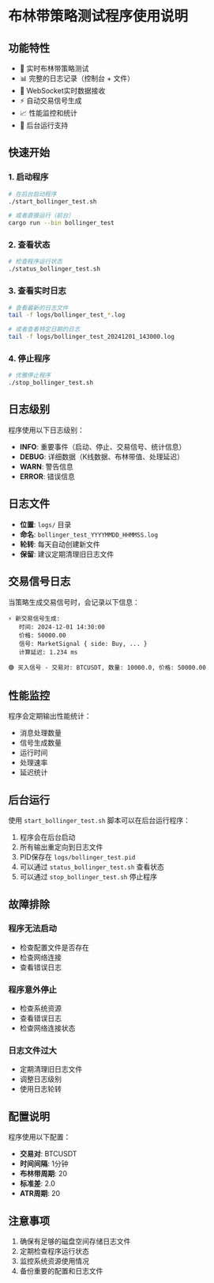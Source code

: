 # 布林带策略测试程序使用说明

## 功能特性

- 🚀 实时布林带策略测试
- 📊 完整的日志记录（控制台 + 文件）
- 🔄 WebSocket实时数据接收
- ⚡ 自动交易信号生成
- 📈 性能监控和统计
- 🎯 后台运行支持

## 快速开始

### 1. 启动程序

```bash
# 在后台启动程序
./start_bollinger_test.sh

# 或者直接运行（前台）
cargo run --bin bollinger_test
```

### 2. 查看状态

```bash
# 检查程序运行状态
./status_bollinger_test.sh
```

### 3. 查看实时日志

```bash
# 查看最新的日志文件
tail -f logs/bollinger_test_*.log

# 或者查看特定日期的日志
tail -f logs/bollinger_test_20241201_143000.log
```

### 4. 停止程序

```bash
# 优雅停止程序
./stop_bollinger_test.sh
```

## 日志级别

程序使用以下日志级别：

- **INFO**: 重要事件（启动、停止、交易信号、统计信息）
- **DEBUG**: 详细数据（K线数据、布林带值、处理延迟）
- **WARN**: 警告信息
- **ERROR**: 错误信息

## 日志文件

- **位置**: `logs/` 目录
- **命名**: `bollinger_test_YYYYMMDD_HHMMSS.log`
- **轮转**: 每天自动创建新文件
- **保留**: 建议定期清理旧日志文件

## 交易信号日志

当策略生成交易信号时，会记录以下信息：

```
⚡ 新交易信号生成:
   时间: 2024-12-01 14:30:00
   价格: 50000.00
   信号: MarketSignal { side: Buy, ... }
   计算延迟: 1.234 ms

🟢 买入信号 - 交易对: BTCUSDT, 数量: 10000.0, 价格: 50000.00
```

## 性能监控

程序会定期输出性能统计：

- 消息处理数量
- 信号生成数量
- 运行时间
- 处理速率
- 延迟统计

## 后台运行

使用 `start_bollinger_test.sh` 脚本可以在后台运行程序：

1. 程序会在后台启动
2. 所有输出重定向到日志文件
3. PID保存在 `logs/bollinger_test.pid`
4. 可以通过 `status_bollinger_test.sh` 查看状态
5. 可以通过 `stop_bollinger_test.sh` 停止程序

## 故障排除

### 程序无法启动
- 检查配置文件是否存在
- 检查网络连接
- 查看错误日志

### 程序意外停止
- 检查系统资源
- 查看错误日志
- 检查网络连接状态

### 日志文件过大
- 定期清理旧日志文件
- 调整日志级别
- 使用日志轮转

## 配置说明

程序使用以下配置：

- **交易对**: BTCUSDT
- **时间间隔**: 1分钟
- **布林带周期**: 20
- **标准差**: 2.0
- **ATR周期**: 20

## 注意事项

1. 确保有足够的磁盘空间存储日志文件
2. 定期检查程序运行状态
3. 监控系统资源使用情况
4. 备份重要的配置和日志文件 